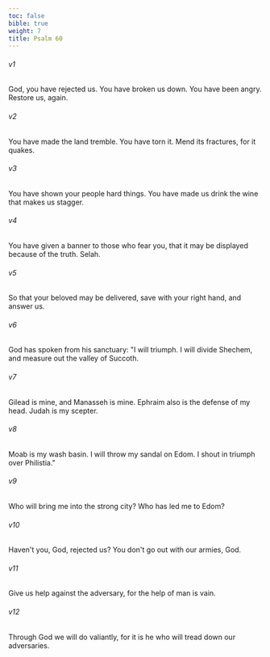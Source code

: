 ```yaml
---
toc: false
bible: true
weight: 7
title: Psalm 60
---
```




###### v1 
God, you have rejected us. You have broken us down. You have been angry. Restore us, again. 

###### v2 
You have made the land tremble. You have torn it. Mend its fractures, for it quakes. 

###### v3 
You have shown your people hard things. You have made us drink the wine that makes us stagger. 

###### v4 
You have given a banner to those who fear you, that it may be displayed because of the truth. Selah. 

###### v5 
So that your beloved may be delivered, save with your right hand, and answer us. 

###### v6 
God has spoken from his sanctuary: "I will triumph. I will divide Shechem, and measure out the valley of Succoth. 

###### v7 
Gilead is mine, and Manasseh is mine. Ephraim also is the defense of my head. Judah is my scepter. 

###### v8 
Moab is my wash basin. I will throw my sandal on Edom. I shout in triumph over Philistia." 

###### v9 
Who will bring me into the strong city? Who has led me to Edom? 

###### v10 
Haven't you, God, rejected us? You don't go out with our armies, God. 

###### v11 
Give us help against the adversary, for the help of man is vain. 

###### v12 
Through God we will do valiantly, for it is he who will tread down our adversaries.
